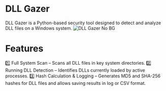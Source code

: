 # DLL Gazer
DLL Gazer is a Python-based security tool designed to detect and analyze DLL files on a Windows system.
![DLL Gazer No BG](https://github.com/user-attachments/assets/c4418f50-f773-4777-a96d-acca92723799)
# Features
1️⃣ Full System Scan – Scans all DLL files in key system directories.
2️⃣ Running DLL Detection – Identifies DLLs currently loaded by active processes.
3️⃣ Hash Calculation & Logging – Generates MD5 and SHA-256 hashes for DLL files and allows saving results in log or CSV format.
